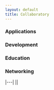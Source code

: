 ```yaml
---
layout: default
title: Collaboratory
---
```


### Applications

### Development

### Education

### Networking

|---|
|<googlePage/>|


